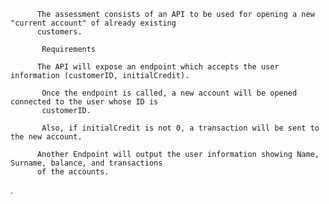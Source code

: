           The assessment consists of an API to be used for opening a new "current account" of already existing 
          customers.

           Requirements

          The API will expose an endpoint which accepts the user information (customerID, initialCredit).

           Once the endpoint is called, a new account will be opened connected to the user whose ID is  
           customerID.

           Also, if initialCredit is not 0, a transaction will be sent to the new account.

          Another Endpoint will output the user information showing Name, Surname, balance, and transactions 
          of the accounts.

.        
